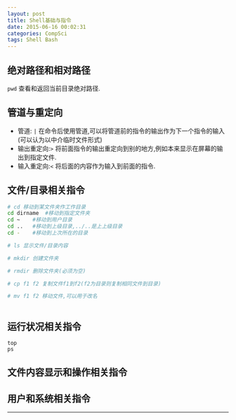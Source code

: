 ```yaml
---
layout: post
title: Shell基础与指令
date: 2015-06-16 00:02:31
categories: CompSci
tags: Shell Bash
---
```


## 绝对路径和相对路径

`pwd` 查看和返回当前目录绝对路径.

## 管道与重定向

- 管道: `|` 在命令后使用管道,可以将管道前的指令的输出作为下一个指令的输入(可以认为以中介临时文件形式)
- 输出重定向:`>` 将前面指令的输出重定向到别的地方,例如本来显示在屏幕的输出到指定文件.
- 输入重定向:`<` 将后面的内容作为输入到前面的指令. 

## 文件/目录相关指令

~~~bash
# cd 移动到某文件夹作工作目录
cd dirname  #移动到指定文件夹
cd ~	#移动到用户目录
cd ..	#移动到上级目录,../..是上上级目录
cd -	#移动到上次所在的目录

# ls 显示文件/目录内容

# mkdir 创建文件夹

# rmdir 删除文件夹(必须为空)

# cp f1 f2 复制文件f1到f2(f2为目录则复制相同文件到目录)

# mv f1 f2 移动文件,可以用于改名
 
~~~

## 运行状况相关指令

~~~
top
ps
~~~

## 文件内容显示和操作相关指令


## 用户和系统相关指令



---
